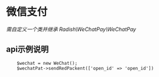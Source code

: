 # 微信支付
*需自定义一个类并继承 Radish\WeChatPay\WeChatPay*

## api示例说明
~~~
    $wechat = new WeChat();
    $wechatPat->sendRedPackent(['open_id' => 'open_id'])
~~~